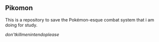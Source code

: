 ## Pikomon

This is a repository to save the Pokémon-esque combat system that i am doing for study.

_don'tkillmenintendoplease_
